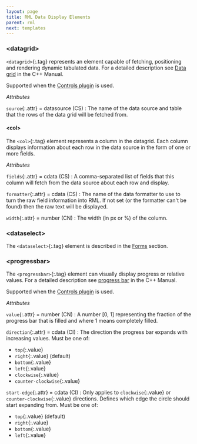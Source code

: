 ```yaml
---
layout: page
title: RML Data Display Elements
parent: rml
next: templates
---
```


### \<datagrid\>

`<datagrid>`{:.tag} represents an element capable of fetching, positioning and rendering dynamic tabulated data. For a detailed description see [Data grid]({{"pages/cpp_manual/controls/data_grid.html"|relative_url}}) in the C++ Manual.

Supported when the [Controls plugin]({{"pages/cpp_manual/controls.html"|relative_url}}) is used.

_Attributes_

`source`{:.attr} = datasource (CS)
: The name of the data source and table that the rows of the data grid will be fetched from.

#### \<col\>

The `<col>`{:.tag} element represents a column in the datagrid. Each column displays information about each row in the data source in the form of one or more fields.

_Attributes_

`fields`{:.attr}  = cdata (CS)
: A comma-separated list of fields that this column will fetch from the data source about each row and display.

`formatter`{:.attr} = cdata (CS)
: The name of the data formatter to use to turn the raw field information into RML. If not set (or the formatter can't be found) then the raw text will be displayed.

`width`{:.attr} = number (CN)
: The width (in px or %) of the column.

### \<dataselect\>

The `<dataselect>`{:.tag} element is described in the [Forms](forms.html#dataselect) section.

### \<progressbar\>

The `<progressbar>`{:.tag} element can visually display progress or relative values. For a detailed description see [progress bar]({{"pages/cpp_manual/controls/progress_bar.html"|relative_url}}) in the C++ Manual.

Supported when the [Controls plugin]({{"pages/cpp_manual/controls.html"|relative_url}}) is used.

_Attributes_

`value`{:.attr} = number (CN)
: A number [0, 1] representing the fraction of the progress bar that is filled and where 1 means completely filled.

`direction`{:.attr} = cdata (CI)
: The direction the progress bar expands with increasing values. Must be one of:
* `top`{:.value}
* `right`{:.value} (default)
* `bottom`{:.value}
* `left`{:.value}
* `clockwise`{:.value}
* `counter-clockwise`{:.value}

`start-edge`{:.attr} = cdata (CI)
: Only applies to `clockwise`{:.value} or `counter-clockwise`{:.value} directions. Defines which edge the
circle should start expanding from. Must be one of:
* `top`{:.value} (default)
* `right`{:.value}
* `bottom`{:.value}
* `left`{:.value}
